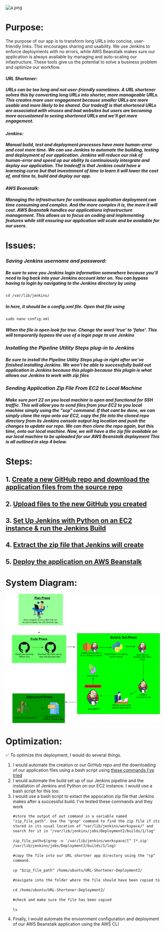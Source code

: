 ![a.png](https://github-assets-first-deployment.s3.amazonaws.com/1.1/urlshortener.PNG)

# Purpose:

The purpose of our app is to transform long URLs into concise, user-friendly links. This encourages sharing and usability. We use Jenkins to enforce deployments with no errors, while AWS Beanstalk makes sure our application is always available by managing and auto-scaling our infastructure. These tools give us the potential to solve a business problem and optimize our workflow.

  #### *URL Shortener:*
  ##### URLs can be too long and not user-friendly sometimes. A URL shortener solves this by converting long URLs into shorter, more manageable URLs. This creates more user engagement because smaller URLs are more usable and more likely to be shared. Our tradeoff is that shortened URLs are associated with viruses and bad websites but users are becoming more accustomed to seeing shortened URLs and we'll get more engagement.

  #### *Jenkins:*
  ##### Manual build, test and deployment processes have more human-error and cost more time. We can use Jenkins to automate the building, testing and deployment of our application. Jenkins will reduce our risk of human-error and speed up our ability to continuiously intergrate and deploy our application. The tradeoff is that Jenkins could have a learneing curve but that investmnent of time to learn it will lower the cost of, and time to, build and deploy our app.

  #### *AWS Beanstalk:*
  ##### Managing the infrastructure for continuous application deployment can time consuming and complex. And the more complex it is, the more it will cost. AWS Beanstalk handles our applications infrastructure management. This allows us to focus on coding and implementing features while still ensuring our application will scale and be available for our users.

# Issues:
### *Saving Jenkins username and password:*

##### Be sure to save you Jenkins login information somewhere because you’ll need to log back into your Jenkins account later on. You can bypass having to login by navigating to the  Jenkins directory by using 
````
cd /var/lib/jenkins/
````

##### In here, it should be a config.xml file. Open that file using 
````
sudo nano config.xml
````

##### When the file is open look for *<useSecurity>true</useSecurity>*. Change the word 'true' to 'false'. This will temporarily bypass the use of a login page to use Jenkins

### *Installing the Pipeline Utility Steps plug-in to Jenkins*

##### Be sure to install the Pipeline Utility Steps plug-in right after we’ve finished installing Jenkins. We won’t be able to successfully build out application in Jenkins because this plugin because this plugin is what allows our Jenkins to work with zip files

### *Sending Application Zip File From EC2 to Local Machine*

##### Make sure port 22 on you local machinr is open and functional for SSH traffic. This will allow you to send files from your EC2 to you local machine simply using the "scp" command. If that cant be done, we can simply clone the repo onto our EC2, copy the file into the cloned repo directory from its Jenkins console output log location and push the changes to update our repo. We can then clone the repo again, but this time, onto our local machine. Now, we will have a the zip file available on our local machine to be uploaded for our AWS Beanstalk deployment This is all outlined in step 4 below.

# Steps:
## 1. [Create a new GitHub repo and download the application files from the source repo](https://github.com/djtoler/URL-Shortener-Deployment2/blob/main/Deployment2DownloadUploadFiles.md)
## 2. [Upload files to the new GitHub you created](https://github.com/djtoler/URL-Shortener-Deployment2/blob/main/UploadFilesToGitHub.md)
## 3. [Set Up Jenkins with Python on an EC2 instance & run the Jenkins Build](https://github.com/djtoler/URL-Shortener-Deployment2/blob/main/Deployment2JenkinsMarkdown.md)
## 4. [Extract the zip file that Jenkins will create](https://github.com/djtoler/URL-Shortener-Deployment2/blob/main/ExtractZipFromJenkins.md)
## 5. [Deploy the application on AWS Beanstalk](https://scribehow.com/shared/How_to_Create_and_Deploy_a_Python_URL_Shortener_on_AWS_Elastic_Beanstalk__MS9pB8lfRaGFiKAq2FU-cw) 

# System Diagram:
![a.png](https://github.com/djtoler/URL-Shortener-Deployment2/blob/main/Deployment2Diagram2.drawio.png)

# Optimization:
<aside>
✅ To optimize this deployment, I would do several things. 

1. I would automate the creation or our GirHub repo and the downloading of our application files using a bash script using [these commands I've tried](https://github.com/djtoler/firstDeploymentAutomated)
2. I would automate the build set up of our Jenkins pipeline and the installation of Jenkins and Python on our EC2 instance. I would use a bash script for this too.
3. I would use a bash script to extact the appocation zip file that Jenkins makes after a successful build. I've tested these commands and they work
   ````
   #store the output of out command in a variable named "zip_file_path". Use the "grep" command to find the zip file if its stored in its usual location of "var/lib/jenkins/workspace/" and search for it in "/var/lib/jenkins/jobs/Deployment2/builds/1/log"
   
   zip_file_path=$(grep -o '/var/lib/jenkins/workspace/[^ ]*.zip' /var/lib/jenkins/jobs/Deployment2/builds/1/log)
   
   #copy the file into our URL shortner app directory using the "cp" command.
   
   cp "$zip_file_path" /home/ubuntu/URL-Shortener-Deployment2/
   
   #navigate into the folder where the file should have been copied to
   
   cd /home/ubuntu/URL-Shortener-Deployment2/
   
   #check and make sure the file has been copied
   
   ls
   ````
4. Finally, I would automate the enviornment configuration and deployment of our AWS Beanstalk application using the AWS CLI

</aside>

